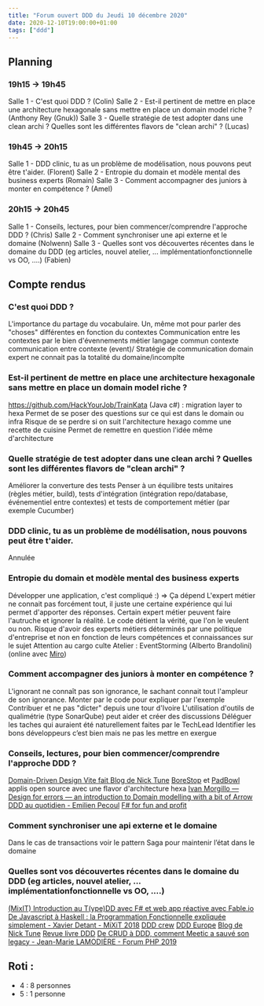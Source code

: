 ```yaml
---
title: "Forum ouvert DDD du Jeudi 10 décembre 2020"
date: 2020-12-10T19:00:00+01:00
tags: ["ddd"]
---
```


## Planning

### 19h15 -> 19h45

Salle 1 - C'est quoi DDD ? (Colin)
Salle 2 - Est-il pertinent de mettre en place une architecture hexagonale sans mettre en place un domain model riche ? (Anthony Rey (Gnuk))
Salle 3 - Quelle stratégie de test adopter dans une clean archi ? Quelles sont les différentes flavors de "clean archi" ? (Lucas)

### 19h45 -> 20h15

Salle 1 - DDD clinic, tu as un problème de modélisation, nous pouvons peut être t'aider. (Florent)
Salle 2 - Entropie du domain et modèle mental des business experts (Romain)
Salle 3 - Comment accompagner des juniors à monter en compétence ? (Amel)

### 20h15 -> 20h45

Salle 1 - Conseils, lectures, pour bien commencer/comprendre l'approche DDD ? (Chris)
Salle 2 - Comment synchroniser une api externe et le domaine (Nolwenn)
Salle 3 - Quelles sont vos découvertes récentes dans le domaine du DDD (eg articles, nouvel atelier, ... implémentationfonctionnelle vs OO, ....) (Fabien)

## Compte rendus

### C'est quoi DDD ? 
L'importance du partage du vocabulaire.
Un, même mot pour parler des "choses" différentes en fonction du contextes
Communication entre les contextes par le bien d'évennements métier
langage commun
contexte
communication entre contexte (event)/ Stratégie de communication
domain expert ne connait pas la totalité du domaine/incomplte

### Est-il pertinent de mettre en place une architecture hexagonale sans mettre en place un domain model riche ? 
https://github.com/HackYourJob/TrainKata (Java c#) : migration layer to hexa
Permet de se poser des questions sur ce qui est dans le domain ou infra
Risque de se perdre si on suit l'architecture hexago comme une recette de cuisine
Permet de remettre en question l'idée même d'architecture

### Quelle stratégie de test adopter dans une clean archi ? Quelles sont les différentes flavors de "clean archi" ? 
Améliorer la converture des tests
Penser à un équilibre tests unitaires (règles métier, build), tests d'intégration (intégration repo/database, événementiel entre contextes) et tests de comportement métier (par exemple Cucumber)

### DDD clinic, tu as un problème de modélisation, nous pouvons peut être t'aider.
Annulée

### Entropie du domain et modèle mental des business experts 
Développer une application, c'est compliqué :) => Ça dépend
L'expert métier ne connait pas forcément tout, il juste une certaine expérience qui lui permet d'apporter des réponses.
Certain expert métier peuvent faire l'autruche et ignorer la réalité. Le code détient la vérité, que l'on le veulent ou non.
Risque d'avoir des experts métiers déterminés par une politique d'entreprise et non en fonction de leurs compétences et connaissances sur le sujet
Attention au cargo culte
Atelier : EventStorming (Alberto Brandolini) (online avec [Miro](https://miro.com/))

### Comment accompagner des juniors à monter en compétence ? 
L'ignorant ne connaît pas son ignorance, le sachant connait tout l'ampleur de son ignorance.
Monter par le code pour expliquer par l'exemple
Contribuer et ne pas "dicter" depuis une tour d'Ivoire
L'utilisation d'outils de qualimétrie (type SonarQube) peut aider et créer des discussions
Déléguer les taches qui auraient été naturellement faites par le TechLead
Identifier les bons développeurs c’est bien mais ne pas les mettre en exergue

### Conseils, lectures, pour bien commencer/comprendre l'approche DDD ?
[Domain-Driven Design Vite fait ](https://www.infoq.com/fr/minibooks/domain-driven-design-quickly/)
[Blog de Nick Tune](https://medium.com/nick-tune-tech-strategy-blog)
[BoreStop](https://gitlab.ippon.fr/twitch/live-coding-fr/-/tree/master/borestop) et [PadBowl](https://gitlab.com/cdamon/padbowl) applis open source avec une flavor d'architecture hexa 
[Ivan Morgillo — Design for errors — an introduction to Domain modelling with a bit of Arrow](https://www.youtube.com/watch?v=BvEky8W2mJ4&feature=youtu.be)
[DDD au quotidien - Emilien Pecoul](https://www.youtube.com/watch?v=k96g9hAErwQ)
[F# for fun and profit](https://fsharpforfunandprofit.com/)

### Comment synchroniser une api externe et le domaine
Dans le cas de transactions voir le pattern Saga pour maintenir l’état dans le domaine

### Quelles sont vos découvertes récentes dans le domaine du DDD (eg articles, nouvel atelier, ... implémentationfonctionnelle vs OO, ....)
[(MixIT) Introduction au T(ype)DD avec F# et web app réactive avec Fable.io](https://mixitconf.org/2019/introduction-au-t-ype-dd-avec-f-et-web-app-reactive-avec-fable-io)
[De Javascript à Haskell : la Programmation Fonctionnelle expliquée simplement - Xavier Detant - MiXiT 2018](https://vimeo.com/269739229)
[DDD crew](https://github.com/ddd-crew)
[DDD Europe](https://www.youtube.com/channel/UC3PGn-hQdbtRiqxZK9XBGqQ)
[Blog de Nick Tune](https://medium.com/nick-tune-tech-strategy-blog)
[Revue livre DDD](https://ntcoding.co.uk/book-reviews)
[De CRUD à DDD, comment Meetic a sauvé son legacy - Jean-Marie LAMODIÈRE - Forum PHP 2019](https://www.youtube.com/watch?v=tdE5wE5MvsI&list=PL9zDdgiGjkIfJo6xiz0PYjJRPOhX2-R__&index=29)

## Roti :
- 4 : 8 personnes
- 5 : 1 personne
